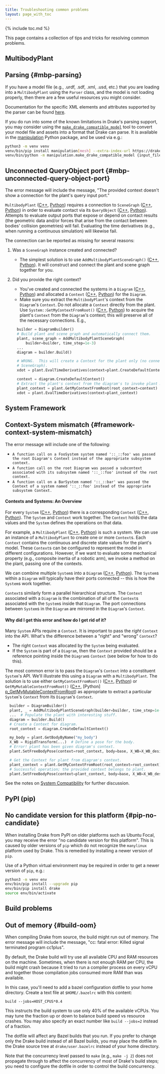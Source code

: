 ```yaml
---
title: Troubleshooting common problems
layout: page_with_toc
---
```


{% include toc.md %}
<article class="markdown-body" markdown="1">

This page contains a collection of tips and tricks for resolving common
problems.

# MultibodyPlant

## Parsing {#mbp-parsing}

If you have a model file (e.g., .urdf, .sdf, .xml, .usd, etc.) that you are loading into a `MultibodyPlant` using the `Parser` class, and the model is not loading properly, then there are a few useful resources you might consider.

Documentation for the specific XML elements and attributes supported by the parser can be found [here](https://drake.mit.edu/doxygen_cxx/group__multibody__parsing.html).

If you do run into some of the known limitations in Drake's parsing support, you may consider using the [`make_drake_compatible_model`](https://manipulation.mit.edu/python/make_drake_compatible_model.html) tool to convert your model file and assets into a format that Drake can parse. It is available in the [manipulation](https://manipulation.mit.edu/) Python package, and be used via e.g.:
```bash
python3 -m venv venv
venv/bin/pip install manipulation[mesh] --extra-index-url https://drake-packages.csail.mit.edu/whl/nightly/
venv/bin/python -m manipulation.make_drake_compatible_model {input_file} {output_file}
```

## Unconnected QueryObject port {#mbp-unconnected-query-object-port}

The error message will include the message, "The provided context doesn't show a
connection for the plant's query input port."

`MultibodyPlant` ([C++][c_MultibodyPlant], [Python][p_MultibodyPlant])
requires a connection to `SceneGraph` ([C++][c_SceneGraph],
[Python][p_SceneGraph]) in order to evaluate contact via its  `QueryObject`
([C++][c_QueryObject], [Python][p_QueryObject]). Attempts to evaluate output
ports that expose or depend on contact results (the geometric data and/or forces
that arise from the contact between bodies' collision geometries) will fail.
Evaluating the time derivatives (e.g., when running a continuous simulation)
will likewise fail.

The connection can be reported as missing for several reasons:

1. Was a `SceneGraph` instance created and connected?
   - The simplest solution is to use `AddMultibodyPlantSceneGraph()`
     ([C++][c_AddMultibodyPlantSceneGraph],
     [Python][p_AddMultibodyPlantSceneGraph]). It will construct and connect
     the plant and scene graph together for you.
2. Did you provide the right context?
   - You've created and connected the systems in a `Diagram`
     ([C++][c_Diagram], [Python][p_Diagram]) and allocated a `Context`
     ([C++][c_Context], [Python][p_Context]) for the `Diagram`.
   - Make sure you extract the `MultibodyPlant`'s context from the `Diagram`'s
     `Context`. Do not allocate a `Context` directly from the plant. Use
     `System::GetMyContextFromRoot()` ([C++][c_GetMyContextFromRoot],
     [Python][p_GetMyContextFromRoot]) to acquire the plant's `Context` from the
     `Diagram`'s context; this will preserve all of the necessary connections.
     E.g.,

    ```py
      builder = DiagramBuilder()
      # Build plant and scene graph and automatically connect them.
      plant, scene_graph = AddMultibodyPlantSceneGraph(
          builder=builder, time_step=1e-3)
      ...
      diagram = builder.Build()

      # WRONG.  This will create a Context for the plant only (no connected
      # SceneGraph).
      xdot = plant.EvalTimeDerivatives(context=plant.CreateDefaultContext())

      context = diagram.CreateDefaultContext()
      # Extract the plant's context from the diagram's to invoke plant methods.
      plant_context = plant.GetMyContextFromRoot(root_context=context)
      xdot = plant.EvalTimeDerivatives(context=plant_context)
    ```

# System Framework

## Context-System mismatch {#framework-context-system-mismatch}

The error message will include one of the following:

  - `A function call on a FooSystem system named '::_::foo' was passed the root
     Diagram's Context instead of the appropriate subsystem context.`
  - `A function call on the root Diagram was passed a subcontext associated with
     its subsystem named '::_::foo' instead of the root context.`
  - `A function call on a BarSystem named '::_::bar' was passed the Context of
     a system named '::_::foo' instead of the appropriate subsystem Context.`

<!-- TODO(SeanCurtis-TRI): This overview of Systems and Contexts would be
 better in a doxygen module and just referenced here. Ping Russ to see if his
 textbook covers this material and if we can/should steal it. -->

<h4>Contexts and Systems: An Overview</h4>

For every `System` ([C++][c_System], [Python][p_System]) there is a
corresponding `Context` ([C++][c_Context], [Python][p_Context]). The `System`
and `Context` work together. The `Context` holds the data values and the
`System` defines the operations on that data.

For example, a `MultibodyPlant` ([C++][c_MultibodyPlant],
[Python][p_MultibodyPlant]) is such a system. We can use an instance of a
`MultibodyPlant` to create one or more `Context`s. Each `Context` contains the
continuous and discrete state values for the plant's model. These `Context`s
can be configured to represent the model in different configurations. However,
if we want to evaluate some mechanical property (e.g., composite inertia of a
robotic arm), we invoke a method on the plant, passing one of the contexts.

We can combine multiple `System`s into a `Diagram` ([C++][c_Diagram],
[Python][p_Diagram]). The `System`s within a `Diagram` will typically have their
ports connected -- this is how the `System`s work together.

`Context`s similarly form a parallel hierarchical structure. The `Context`
associated with a `Diagram` is the combination of all of the `Context`s
associated with the `System`s inside that `Diagram`. The port connections
between `System`s in the `Diagram` are mirrored in the `Diagram`'s `Context`.

<h4>Why did I get this error and how do I get rid of it?</h4>

Many `System` APIs require a `Context`. It is important to pass the *right*
`Context` into the API. What's the difference between a "right" and "wrong"
`Context`?

  - The right `Context` was allocated by the `System` being evaluated.
  - If the `System` is part of a `Diagram`, then the `Context` provided should
    be a reference pointing inside the `Diagram`s `Context` (see below for how
    to do this).

The most common error is to pass the `Diagram`'s `Context` into a constituent
`System`'s API. We'll illustrate this using a `Diagram` with a `MultibodyPlant`.
The solution is to use either `GetMyContextFromRoot()`
([C++][c_GetMyContextFromRoot], [Python][p_GetMyContextFromRoot]) or
`GetMyMutableContextFromRoot()` ([C++][c_GetMyMutableContextFromRoot], [Python]
[p_GetMyMutableContextFromRoot]) as appropriate to extract a particular
`System`'s `Context` from its `Diagram`'s `Context`.

```py
  builder = DiagramBuilder()
  plant, _ = AddMultibodyPlantSceneGraph(builder=builder, time_step=1e-3)
  ...  # Populate the plant with interesting stuff.
  diagram = builder.Build()
  # Create a Context for diagram.
  root_context = diagram.CreateDefaultContext()

  my_body = plant.GetBodyByName("my_body")
  X_WB = RigidTransform(...)  # Define a pose for the body.
  # Error! plant has been given diagram's context.
  plant.SetFreeBodyPose(context=root_context, body=base, X_WB=X_WB_desired)

  # Get the Context for plant from diagram's context.
  plant_context = plant.GetMyContextFromRoot(root_context=root_context)
  # Successful operation; the provided context belongs to plant.
  plant.SetFreeBodyPose(context=plant_context, body=base, X_WB=X_WB_desired)
```

See the notes on [System Compatibility][m_system_compat] for further discussion.

# PyPI (pip)

## No candidate version for this platform {#pip-no-candidate}

<!-- Even though this is only relevant to past versions of Drake that are no
 longer supported, we'll keep this text around to help users of those older
 versions. -->

When installing Drake from PyPI on older platforms such as Ubuntu Focal, you may
receive the error "no candidate version for this platform". This is caused by
older versions of `pip` which do not recognize the `manylinux` platform used by
Drake. This is remedied by installing a newer version of `pip`.

Use of a Python virtual environment may be required in order to get a newer
version of `pip`, e.g.:

```bash
python3 -m venv env
env/bin/pip install --upgrade pip
env/bin/pip install drake
source env/bin/activate
```

# Build problems

## Out of memory {#build-oom}

When compiling Drake from source, the build might run out of memory. The error
message will include the message, "cc: fatal error: Killed signal terminated
program cc1plus".

By default, the Drake build will try use all available CPU and RAM resources on
the machine. Sometimes, when there is not enough RAM per CPU, the build might
crash because it tried to run a compiler process on every vCPU and together
those compilation jobs consumed more RAM than was available.

In this case, you'll need to add a bazel configuration dotfile to your home
directory. Create a text file at `$HOME/.bazelrc` with this content:

```
build --jobs=HOST_CPUS*0.4
```

This instructs the build system to use only 40% of the available vCPUs. You may
tune the fraction up or down to balance build speed vs resource crashes. You may
also specify an exact number like `build --jobs=2` instead of a fraction.

The dotfile will affect any Bazel builds that you run. If you prefer to change
only the Drake build instead of all Bazel builds, you may place the dotfile in
the Drake source tree at `drake/user.bazelrc` instead of your home directory.

Note that the concurrency level passed to `make` (e.g., `make -j 2`) does not
propagate through to affect the concurrency of most of Drake's build steps; you
need to configure the dotfile in order to control the build concurrency.


<!-- Links to the various Drake doxygen pages.
     Order determined by directory structure first and names second.
-->

<!-- modules -->
[m_system_compat]: https://drake.mit.edu/doxygen_cxx/group__system__compatibility.html

<!-- drake/geometry -->
[c_QueryObject]: https://drake.mit.edu/doxygen_cxx/classdrake_1_1geometry_1_1_query_object.html
[p_QueryObject]: https://drake.mit.edu/pydrake/pydrake.geometry.html#pydrake.geometry.QueryObject_
[c_SceneGraph]: https://drake.mit.edu/doxygen_cxx/classdrake_1_1geometry_1_1_scene_graph.html
[p_SceneGraph]: https://drake.mit.edu/pydrake/pydrake.geometry.html#pydrake.geometry.SceneGraph_

<!-- drake/multibody/plant -->
[c_AddMultibodyPlantSceneGraph]: https://drake.mit.edu/doxygen_cxx/classdrake_1_1multibody_1_1_multibody_plant.html#aac66563a5f3eb9e2041bd4fa8d438827
[p_AddMultibodyPlantSceneGraph]: https://drake.mit.edu/pydrake/pydrake.multibody.plant.html#pydrake.multibody.plant.AddMultibodyPlantSceneGraph
[c_MultibodyPlant]: https://drake.mit.edu/doxygen_cxx/classdrake_1_1multibody_1_1_multibody_plant.html
[p_MultibodyPlant]: https://drake.mit.edu/pydrake/pydrake.multibody.plant.html#pydrake.multibody.plant.MultibodyPlant

<!-- drake/systems/framework -->
[c_Context]: https://drake.mit.edu/doxygen_cxx/classdrake_1_1systems_1_1_context.html
[p_Context]: https://drake.mit.edu/pydrake/pydrake.systems.framework.html#pydrake.systems.framework.Context
[c_Diagram]: https://drake.mit.edu/doxygen_cxx/classdrake_1_1systems_1_1_diagram.html
[p_Diagram]: https://drake.mit.edu/pydrake/pydrake.systems.framework.html#pydrake.systems.framework.Diagram
[c_GetMyContextFromRoot]: https://drake.mit.edu/doxygen_cxx/classdrake_1_1systems_1_1_system.html#ae7fa91d2b2102457ced3361207724e52
[p_GetMyContextFromRoot]: https://drake.mit.edu/pydrake/pydrake.systems.framework.html#pydrake.systems.framework.System_.System_[float].GetMyMutableContextFromRoot
[c_GetMyMutableContextFromRoot]: https://drake.mit.edu/doxygen_cxx/classdrake_1_1systems_1_1_system.html#ae7fa91d2b2102457ced3361207724e52
[p_GetMyMutableContextFromRoot]: https://drake.mit.edu/pydrake/pydrake.systems.framework.html#pydrake.systems.framework.System_.System_[float].GetMyMutableContextFromRoot
[c_System]: https://drake.mit.edu/doxygen_cxx/classdrake_1_1systems_1_1_system.html
[p_System]: https://drake.mit.edu/pydrake/pydrake.systems.framework.html#pydrake.systems.framework.System

